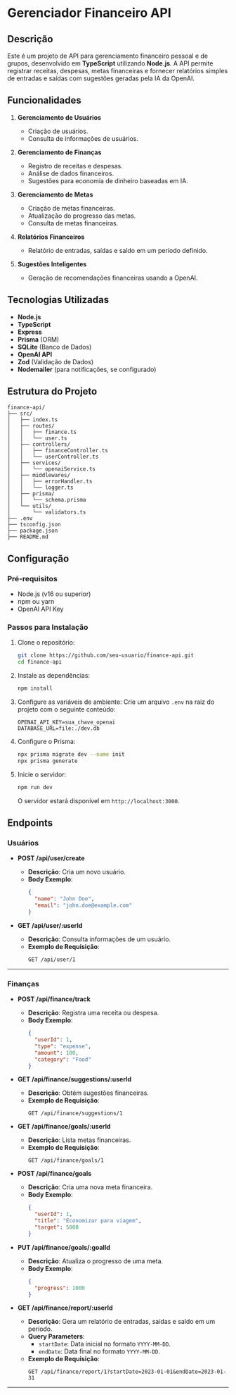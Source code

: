 
# Gerenciador Financeiro API

## Descrição

Este é um projeto de API para gerenciamento financeiro pessoal e de grupos, desenvolvido em **TypeScript** utilizando **Node.js**. A API permite registrar receitas, despesas, metas financeiras e fornecer relatórios simples de entradas e saídas com sugestões geradas pela IA da OpenAI.

## Funcionalidades

1. **Gerenciamento de Usuários**
   - Criação de usuários.
   - Consulta de informações de usuários.

2. **Gerenciamento de Finanças**
   - Registro de receitas e despesas.
   - Análise de dados financeiros.
   - Sugestões para economia de dinheiro baseadas em IA.

3. **Gerenciamento de Metas**
   - Criação de metas financeiras.
   - Atualização do progresso das metas.
   - Consulta de metas financeiras.

4. **Relatórios Financeiros**
   - Relatório de entradas, saídas e saldo em um período definido.

5. **Sugestões Inteligentes**
   - Geração de recomendações financeiras usando a OpenAI.

## Tecnologias Utilizadas

- **Node.js**
- **TypeScript**
- **Express**
- **Prisma** (ORM)
- **SQLite** (Banco de Dados)
- **OpenAI API**
- **Zod** (Validação de Dados)
- **Nodemailer** (para notificações, se configurado)

## Estrutura do Projeto

```plaintext
finance-api/
├── src/
│   ├── index.ts
│   ├── routes/
│   │   ├── finance.ts
│   │   └── user.ts
│   ├── controllers/
│   │   ├── financeController.ts
│   │   └── userController.ts
│   ├── services/
│   │   └── openaiService.ts
│   ├── middlewares/
│   │   ├── errorHandler.ts
│   │   └── logger.ts
│   ├── prisma/
│   │   └── schema.prisma
│   └── utils/
│       └── validators.ts
├── .env
├── tsconfig.json
├── package.json
├── README.md
```

## Configuração

### Pré-requisitos
- Node.js (v16 ou superior)
- npm ou yarn
- OpenAI API Key

### Passos para Instalação

1. Clone o repositório:
   ```bash
   git clone https://github.com/seu-usuario/finance-api.git
   cd finance-api
   ```

2. Instale as dependências:
   ```bash
   npm install
   ```

3. Configure as variáveis de ambiente:
   Crie um arquivo `.env` na raiz do projeto com o seguinte conteúdo:
   ```env
   OPENAI_API_KEY=sua_chave_openai
   DATABASE_URL=file:./dev.db
   ```

4. Configure o Prisma:
   ```bash
   npx prisma migrate dev --name init
   npx prisma generate
   ```

5. Inicie o servidor:
   ```bash
   npm run dev
   ```

   O servidor estará disponível em `http://localhost:3000`.

## Endpoints

### Usuários

- **POST /api/user/create**
  - **Descrição**: Cria um novo usuário.
  - **Body Exemplo**:
    ```json
    {
      "name": "John Doe",
      "email": "john.doe@example.com"
    }
    ```

- **GET /api/user/:userId**
  - **Descrição**: Consulta informações de um usuário.
  - **Exemplo de Requisição**:
    ```
    GET /api/user/1
    ```

---

### Finanças

- **POST /api/finance/track**
  - **Descrição**: Registra uma receita ou despesa.
  - **Body Exemplo**:
    ```json
    {
      "userId": 1,
      "type": "expense",
      "amount": 100,
      "category": "Food"
    }
    ```

- **GET /api/finance/suggestions/:userId**
  - **Descrição**: Obtém sugestões financeiras.
  - **Exemplo de Requisição**:
    ```
    GET /api/finance/suggestions/1
    ```

- **GET /api/finance/goals/:userId**
  - **Descrição**: Lista metas financeiras.
  - **Exemplo de Requisição**:
    ```
    GET /api/finance/goals/1
    ```

- **POST /api/finance/goals**
  - **Descrição**: Cria uma nova meta financeira.
  - **Body Exemplo**:
    ```json
    {
      "userId": 1,
      "title": "Economizar para viagem",
      "target": 5000
    }
    ```

- **PUT /api/finance/goals/:goalId**
  - **Descrição**: Atualiza o progresso de uma meta.
  - **Body Exemplo**:
    ```json
    {
      "progress": 1000
    }
    ```

- **GET /api/finance/report/:userId**
  - **Descrição**: Gera um relatório de entradas, saídas e saldo em um período.
  - **Query Parameters**:
    - `startDate`: Data inicial no formato `YYYY-MM-DD`.
    - `endDate`: Data final no formato `YYYY-MM-DD`.
  - **Exemplo de Requisição**:
    ```
    GET /api/finance/report/1?startDate=2023-01-01&endDate=2023-01-31
    ```

---